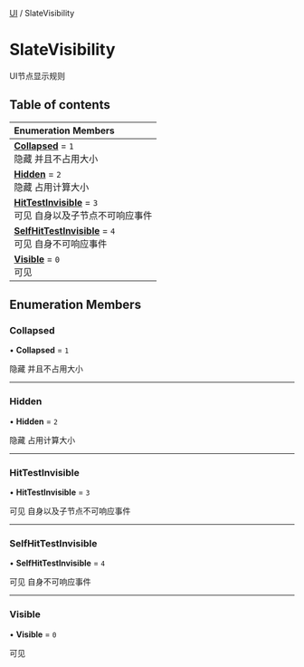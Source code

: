 [UI](../modules/UI.UI.md) / SlateVisibility

# SlateVisibility <Badge type="tip" text="Enumeration" /> <Score text="SlateVisibility" />

UI节点显示规则

## Table of contents

| Enumeration Members |
| :-----|
| **[Collapsed](UI.SlateVisibility.md#collapsed)** = ``1`` <br> 隐藏 并且不占用大小|
| **[Hidden](UI.SlateVisibility.md#hidden)** = ``2`` <br> 隐藏 占用计算大小|
| **[HitTestInvisible](UI.SlateVisibility.md#hittestinvisible)** = ``3`` <br> 可见 自身以及子节点不可响应事件|
| **[SelfHitTestInvisible](UI.SlateVisibility.md#selfhittestinvisible)** = ``4`` <br> 可见 自身不可响应事件|
| **[Visible](UI.SlateVisibility.md#visible)** = ``0`` <br> 可见|

## Enumeration Members

### Collapsed <Score text="Collapsed" /> 

• **Collapsed** = ``1``

隐藏 并且不占用大小

___

### Hidden <Score text="Hidden" /> 

• **Hidden** = ``2``

隐藏 占用计算大小

___

### HitTestInvisible <Score text="HitTestInvisible" /> 

• **HitTestInvisible** = ``3``

可见 自身以及子节点不可响应事件

___

### SelfHitTestInvisible <Score text="SelfHitTestInvisible" /> 

• **SelfHitTestInvisible** = ``4``

可见 自身不可响应事件

___

### Visible <Score text="Visible" /> 

• **Visible** = ``0``

可见
